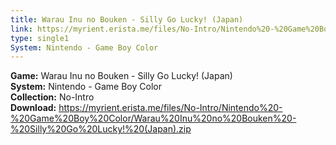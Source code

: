 ```yaml
---
title: Warau Inu no Bouken - Silly Go Lucky! (Japan)
link: https://myrient.erista.me/files/No-Intro/Nintendo%20-%20Game%20Boy%20Color/Warau%20Inu%20no%20Bouken%20-%20Silly%20Go%20Lucky!%20(Japan).zip
type: single1
System: Nintendo - Game Boy Color
---
```

<b>Game:</b> Warau Inu no Bouken - Silly Go Lucky! (Japan)<br>
<b>System:</b> Nintendo - Game Boy Color<br>
<b>Collection:</b> No-Intro<br>
<b>Download:</b> https://myrient.erista.me/files/No-Intro/Nintendo%20-%20Game%20Boy%20Color/Warau%20Inu%20no%20Bouken%20-%20Silly%20Go%20Lucky!%20(Japan).zip